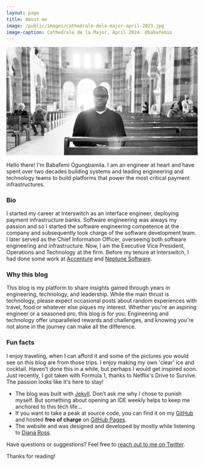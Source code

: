 ```yaml
---
layout: page
title: About me
image: /public/images/cathedrale-dela-major-april-2023.jpg
image-caption: Cathedrale de la Major, April 2024. @babafemio
---
```


![Cathedrale de la Major, April 2024. @babafemio](/public/images/cathedrale-dela-major-april-2023.jpg "Cathedrale de la Major, April 2024. @babafemio")

Hello there! I'm Babafemi Ogungbamila. I am an engineer at heart and have spent over two decades building systems and leading engineering and technology teams to build platforms that power the most critical payment infrastructures.

### Bio
I started my career at Interswitch as an interface engineer, deploying payment infrastructure banks. Software engineering was always my passion and so I started the software engineering competence at the company and subsequently took charge of the software development team. I later served as the Chief Information Officer, overseeing both software engineering and infrastructure. Now, I am the Executive Vice President, Operations and Technology at the firm. Before my tenure at Interswitch, I had done some work at [Accenture](https://www.accenture.com/) and [Neptune Software](https://neptunesoftwaregroup.com/).

### Why this blog
This blog is my platform to share insights gained through years in engineering, technology, and leadership. While the main thrust is technology, please expect occasional posts about random experiences with travel, food or whatever else piques my interest. Whether you're an aspiring engineer or a seasoned pro, this blog is for you. Engineering and technology offer unparalleled rewards and challenges, and knowing you're not alone in the journey can make all the difference.

### Fun facts
I enjoy traveling, when I can afford it and some of the pictures you would see on this blog are from those trips. I enjoy making my own 'clear' ice and cocktail. Haven't done this in a while, but perhaps I would get inspired soon. Just recently, I got taken with Formula 1, thanks to Netflix's Drive to Survive. The passion looks like it's here to stay!

* The blog was built with [Jekyll](https://jekyllrb.com/). Don’t ask me why I chose to punish myself. But something about opening an IDE weekly helps to keep me anchored to this tech life… 
* If you want to take a peak at source code, you can find it on my [GitHub](https://github.com/babafemio/babafemio.github.io) and hosted **free of charge** on [GitHub Pages](https://pages.github.com/). 
* The website and was designed and developed by mostly while listening to [Diana Ross](https://www.dianaross.com/).

Have questions or suggestions? Feel free to [reach out to me on Twitter](https://twitter.com/babafemio).

Thanks for reading!
